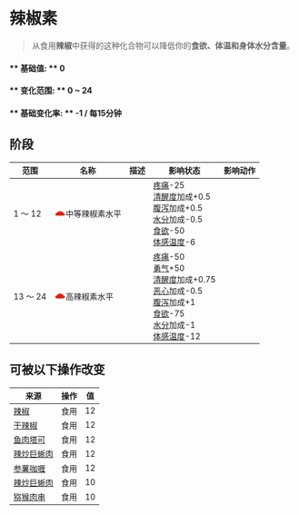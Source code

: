 # 辣椒素  
> 从食用<b>辣椒</b>中获得的这种化合物可以降低你的<b>食欲、体温和身体水分含量</b>。  
  
#### ** 基础值: ** 0   
#### ** 变化范围: ** 0 ~ 24  
#### ** 基础变化率: ** -1 / 每15分钟   
## 阶段  
范围  |  名称  |  描述  |  影响状态  |  影响动作  
----  |  ----  |  ----  |  ----  |  ----  
1 ～ 12  |  <img decoding="async" src="Sprite/ChiliPowder.png" href="a.md" style="max-width:20px;max-height:20px;">中等辣椒素水平  |    |  [疼痛](Pain.md)-25<br>[清醒度](Wakefulness.md)加成+0.5<br>[腹泻](Diarrhoea.md)加成+0.5<br>[水分](Hydration.md)加成-0.5<br>[食欲](Appetite.md)-50<br>[体感温度](TemperaturePerceived.md)-6  |    
13 ～ 24  |  <img decoding="async" src="Sprite/ChiliPowder.png" href="a.md" style="max-width:20px;max-height:20px;">高辣椒素水平  |    |  [疼痛](Pain.md)-50<br>[勇气](Courage.md)+50<br>[清醒度](Wakefulness.md)加成+0.75<br>[恶心](Nausea.md)加成-0.5<br>[腹泻](Diarrhoea.md)加成+1<br>[食欲](Appetite.md)-75<br>[水分](Hydration.md)加成-1<br>[体感温度](TemperaturePerceived.md)-12  |    
## 可被以下操作改变  
来源  |  操作  |  值  
----  |  ----  |  ----  
[辣椒](Chilies.md)  |  食用  |  12  
[干辣椒](ChiliesDried.md)  |  食用  |  12  
[鱼肉塔可](FishTaco.md)  |  食用  |  12  
[辣炒巨蜥肉](LizardFry.md)  |  食用  |  12  
[参薯咖喱](YamCurry.md)  |  食用  |  12  
[辣炒巨蜥肉](LizardFry.md)  |  食用  |  10  
[猕猴肉串](MacaqueSkewers.md)  |  食用  |  10  


<script>document.title="辣椒素 - 卡牌生存百科 Card Survival Wiki";</script>